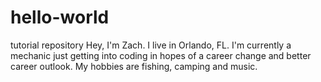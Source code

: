 # hello-world
tutorial repository
Hey, I'm Zach. I live in Orlando, FL. I'm currently a mechanic just getting into coding in hopes of a career change and better career outlook. My hobbies are fishing, camping and music.
